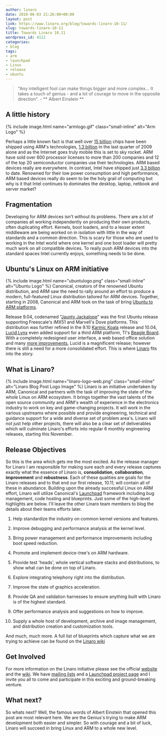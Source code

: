 ```yaml
---
author: linaro
date: 2010-06-03 21:26:00+00:00
layout: post
link: https://www.linaro.org/blog/towards-linaro-10-11/
slug: towards-linaro-10-11
title: Towards Linaro 10.11
wordpress_id: 4112
categories:
- blog
tags:
- arm
- launchpad
- Linux
- release
- ubuntu
---
```


> "Any intelligent fool can make things bigger and more complex... It takes a touch of genius - and a lot of courage to move in the opposite direction". - ** Albert Einstein **

## A little history

{% include image.html name="armlogo.gif" class="small-inline" alt="Arm Logo" %}

Perhaps a little known fact is that well over [15 billion](http://www.arm.com/about/company-profile/index.php) chips have been shipped using ARM's technologies, [1.3 billion](http://www.arm.com/about/newsroom/26746.php) in the last quarter of 2009 alone and as the Internet goes truly mobile this is set to sky rocket. ARM have sold over 600 processor licenses to more than 200 companies and 12 of the top 20 semiconductor companies use their technologies. ARM based devices really are everywhere. In contrast, Intel have shipped just [3.3 billion](http://www.extremetech.com/article2/0,2845,2363643,00.asp) to date. Renowned for their low power consumption and high performance, ARM based devices really do seem to be the holy grail of computing but why is it that Intel continues to dominates the desktop, laptop, netbook and server market?


## Fragmentation


Developing for ARM devices isn't without its problems. There are a lot of companies all working independently on producing their own products, often duplicating effort. Kernels, boot loaders, and to a lesser extent middleware are being worked on in isolation with little in the way of standards and a common direction. This is scary for those who are used to working in the Intel world where one kernel and one boot loader will pretty much work on all compatible devices. To really push ARM devices into the standard spaces Intel currently enjoys, something needs to be done.


## Ubuntu's Linux on ARM initiative

{% include image.html name="ubuntulogo.png" class="small-inline" alt="Ubuntu Logo" %}
Canonical, creators of the renowned Ubuntu distribution, and ARM saw the need to rally around an effort to produce a modern, full-featured Linux distribution tailored for ARM devices. Together, starting in 2008, Canonical and ARM took on the task of bring [Ubuntu to ARM platforms](http://www.ubuntu.com/news/arm-linux).

<!-- more -->

Release 9.04, codenamed "[Jaunty Jackalope](https://wiki.ubuntu.com/JauntyJackalope/ReleaseNotes)" was the first Ubuntu release supporting Freescale's iMX51 and Marvell's Dove platforms. This distribution was further refined in the 9.10 [Karmic Koala](https://wiki.ubuntu.com/ARM/KarmicReleaseNotes) release and 10.04, [Lucid Lynx](https://wiki.ubuntu.com/ARM/LucidReleaseNotes) even added support for a third ARM platform, TI's [Beagle Board](http://beagleboard.org/). With a completely redesigned user interface, a web based office solution and many [more improvements](http://www.linuxuk.org/2010/05/ubuntu-lucid-lynx-on-arm/), Lucid is a magnificent release; however there is still a need for a more consolidated effort. This is where [Linaro](https://www.linaro.org/) fits into the story.


## What is Linaro?

{% include image.html name="linaro-logo-web.png" class="small-inline" alt="Linaro Blog Post Logo Image" %}
Linaro is an initiative undertaken by ARM, Canonical and partners with the task of improving the state of the whole Linux on ARM ecosystem. It brings together the vast talents of the open source community and ARM's wealth of experience in the electronics industry to work on key and game-changing projects. It will work in the various upstreams where possible and provide engineering, technical and guidance support for a wide and diverse set of problem area's. Linaro will not just help other projects, there will also be a clear set of deliverables which will culminate Linaro's efforts into regular 6 monthly engineering releases, starting this November.


## Release Objectives


So this is the area which gets me the most excited. As the release manager for Linaro I am responsible for making sure each and every release captures exactly what the essence of Linaro is, **consolidation**, **collaboration**, **improvement** and **robustness**. Each of these qualities are goals for the Linaro releases and to that end our first release, 10.11, will contain all of these in abundance. Building upon the already successful Linux on ARM effort, Linaro will utilize Canonical's [Launchpad](http://www.launchpad.net/) framework including bug management, code hosting and blueprints. Just some of the high-level highlights are below. I'll leave the other Linaro team members to blog the details about their teams efforts later.




  1. Help standardize the industry on common kernel versions and features.


  2. Improve debugging and performance analysis at the kernel level.


  3. Bring power management and performance improvements including boot speed reduction.


  4. Promote and implement device-tree's on ARM hardware.


  5. Provide test 'heads', whole vertical software stacks and distributions, to show what can be done on top of Linaro.


  6. Explore integrating telephony right into the distribution.


  7. Improve the state of graphics acceleration.


  8. Provide QA and validation harnesses to ensure anything built with Linaro is of the highest standard.


  9. Offer performance analysis and suggestions on how to improve.


  10. Supply a whole host of development, archive and image management, and distribution creation and customization tools.


And much, much more. A full list of blueprints which capture what we are trying to achieve can be found on the [Linaro wiki](http://wiki.linaro.org/Linaro1011/)


## Get Involved


For more information on the Linaro initiative please see the official [website](https://www.linaro.org) and the [wiki](http://wiki.linaro.org). We have [mailing lists](http://lists.linaro.org) and a [Launchpad project page](http://www.launchpad.net/linaro) and I invite you all to come and participate in this exciting and ground-breaking venture.


## What next?


So whats next? Well, the famous words of Albert Einstein that opened this post are most relevant here. We are the Genius's trying to make ARM development both easier and simpler. So with courage and a bit of luck, Linaro will succeed in bring Linux and ARM to a whole new level.
